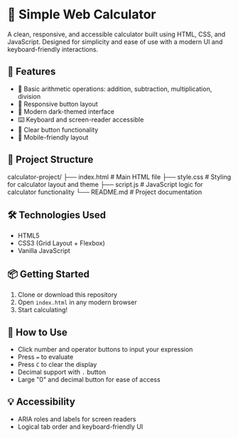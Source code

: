 # 🧮 Simple Web Calculator

A clean, responsive, and accessible calculator built using HTML, CSS, and JavaScript. Designed for simplicity and ease of use with a modern UI and keyboard-friendly interactions.

## 🚀 Features

- 🧠 Basic arithmetic operations: addition, subtraction, multiplication, division
- 🔢 Responsive button layout
- 🎨 Modern dark-themed interface
- ⌨️ Keyboard and screen-reader accessible
- 🧼 Clear button functionality
- 📱 Mobile-friendly layout

## 📁 Project Structure

calculator-project/
├── index.html      # Main HTML file
├── style.css       # Styling for calculator layout and theme
├── script.js       # JavaScript logic for calculator functionality
└── README.md       # Project documentation


## 🛠️ Technologies Used

- HTML5  
- CSS3 (Grid Layout + Flexbox)  
- Vanilla JavaScript  


## 📦 Getting Started

1. Clone or download this repository
2. Open `index.html` in any modern browser
3. Start calculating!

## 🔧 How to Use

- Click number and operator buttons to input your expression
- Press `=` to evaluate
- Press `C` to clear the display
- Decimal support with `.` button
- Large "0" and decimal button for ease of access

## 💡 Accessibility

- ARIA roles and labels for screen readers
- Logical tab order and keyboard-friendly UI

